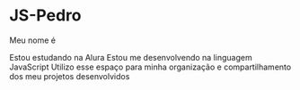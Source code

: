# JS-Pedro
Meu nome é 

Estou estudando na Alura
Estou me desenvolvendo na linguagem JavaScript
Utilizo esse espaço para minha organização e compartilhamento dos meu projetos desenvolvidos
